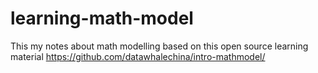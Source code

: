 # learning-math-model
This my notes about math modelling based on this open source learning material https://github.com/datawhalechina/intro-mathmodel/
